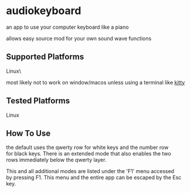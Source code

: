 # audiokeyboard

an app to use your computer keyboard like a piano

allows easy source mod for your own sound wave functions

<!-- ## Latest Release

[release page](https://github.com/Krayfighter/audiokeyboard/releases/tag/release) -->

## Supported Platforms

Linux\

most likely not to work on window/macos unless using a terminal like [kitty](https://sw.kovidgoyal.net/kitty/) 

## Tested Platforms

Linux
<!-- Windows: wine -->

## How To Use

the default uses the qwerty row for white keys and the number row \
for black keys. There is an extended mode that also enables the two \
rows immediately below the qwerty layer.

This and all additional modes are listed under the 'F1' menu accessed \
by pressing F1. This menu and the entire app can be escaped by the Esc \
key.

